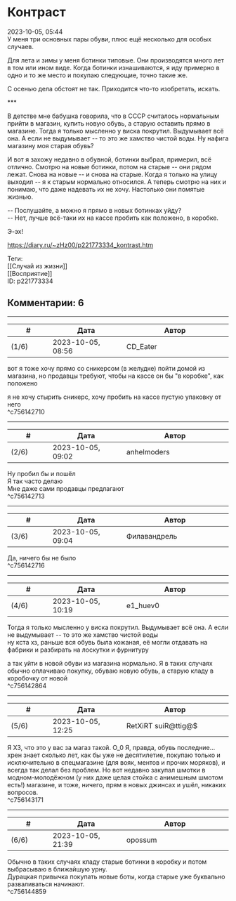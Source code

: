 Контраст
========

  
2023-10-05, 05:44  
 У меня три основных пары обуви, плюс ещё несколько для особых случаев.   
   
 Для лета и зимы у меня ботинки типовые. Они производятся много лет в том или ином виде. Когда ботинки изнашиваются, я иду примерно в одно и то же место и покупаю следующие, точно такие же.   
   
 С осенью дела обстоят не так. Приходится что-то изобретать, искать.   
   
 \*\*\*   
   
 В детстве мне бабушка говорила, что в СССР считалось нормальным прийти в магазин, купить новую обувь, а старую оставить прямо в магазине. Тогда я только мысленно у виска покрутил. Выдумывает всё она. А если не выдумывает -- то это же хамство чистой воды. Ну нафига магазину моя старая обувь?   
   
 И вот я захожу недавно в обувной, ботинки выбрал, примерил, всё отлично. Смотрю на новые ботинки, потом на старые -- они рядом лежат. Снова на новые -- и снова на старые. Когда я только на улицу выходил -- я к старым нормально относился. А теперь смотрю на них и понимаю, что даже надевать их не хочу. Настолько они помятые жизнью.   
   
 -- Послушайте, а можно я прямо в новых ботинках уйду?   
 -- Нет, лучше всё-таки их на кассе пробить как положено, в коробке.   
   
 Э-эх!   
  
<https://diary.ru/~zHz00/p221773334_kontrast.htm>  
  
Теги:  
[[Случай из жизни]]  
[[Восприятие]]  
ID: p221773334  


Комментарии: 6
--------------

  


---



|         #         |              Дата              |                     Автор                     |           ID           |
| --- | --- | --- | --- |
| (1/6) | 2023-10-05, 08:56 | CD\_Eater | c756142710 |

  
 вот я тоже хочу прямо со сникерсом (в желудке) пойти домой из магазина, но продавцы требуют, чтобы на кассе он бы "в коробке", как положено   
   
 я не хочу стырить сникерс, хочу пробить на кассе пустую упаковку от него   
 ^c756142710

---



|         #         |              Дата              |                     Автор                     |           ID           |
| --- | --- | --- | --- |
| (2/6) | 2023-10-05, 09:02 | anhelmoders | c756142713 |

  
 Ну пробил бы и пошёл   
 Я так часто делаю   
 Мне даже сами продавцы предлагают   
 ^c756142713

---



|         #         |              Дата              |                     Автор                     |           ID           |
| --- | --- | --- | --- |
| (3/6) | 2023-10-05, 09:04 | Филавандрель | c756142716 |

  
 Да, ничего бы не было   
 ^c756142716

---



|         #         |              Дата              |                     Автор                     |           ID           |
| --- | --- | --- | --- |
| (4/6) | 2023-10-05, 10:19 | e1\_huev0 | c756142864 |

  
  Тогда я только мысленно у виска покрутил. Выдумывает всё она. А если не выдумывает -- то это же хамство чистой воды    
 ну кста хз, раньше вся обувь была кожаная, её могли отдавать на фабрики и разбирать на лоскутки и фурнитуру   
   
 а так уйти в новой обуви из магазина нормально. Я в таких случаях обычно оплачиваю покупку, обуваю новую обувь, а старую кладу в коробочку от новой   
 ^c756142864

---



|         #         |              Дата              |                     Автор                     |           ID           |
| --- | --- | --- | --- |
| (5/6) | 2023-10-05, 12:25 | RetXiRT suiR@ttig@$ | c756143171 |

  
 Я ХЗ, что это у вас за магаз такой. О\_0 Я, правда, обувь последние... хрен знает сколько лет, как бы уже не десятилетие, покупаю только и исключительно в спецмагазине (для вояк, ментов и прочих моряков), и всегда так делал без проблем. Но вот недавно закупал шмотки в модном-молодёжном (у них даже целая стойка с анимешным шмотом есть!) магазине, и тоже, ничего, прям в новых джинсах и ушёл, никаких вопросов.   
 ^c756143171

---



|         #         |              Дата              |                     Автор                     |           ID           |
| --- | --- | --- | --- |
| (6/6) | 2023-10-05, 21:39 | opossum | c756144859 |

  
 Обычно в таких случаях кладу старые ботинки в коробку и потом выбрасываю в ближайшую урну.   
 Дурацкая привычка покупать новые боты, когда старые уже буквально разваливаться начинают.   
 ^c756144859